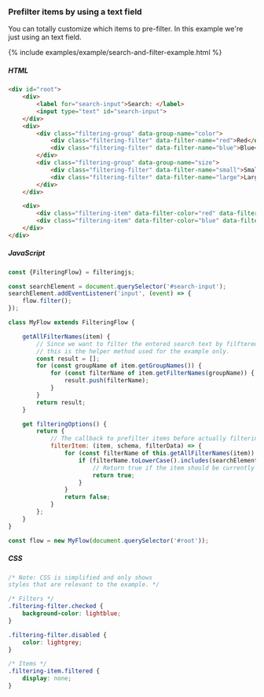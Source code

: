 ### Prefilter items by using a text field

You can totally customize which items to pre-filter. In this example we're just using an text field.

{% include examples/example/search-and-filter-example.html %}

<div class="tabs-start"></div>

<div class="tab-title"></div>

##### HTML

<div class="tab-content"></div>

```html
<div id="root">
    <div>
        <label for="search-input">Search: </label>
        <input type="text" id="search-input">
    </div>
    <div>
        <div class="filtering-group" data-group-name="color">
            <div class="filtering-filter" data-filter-name="red">Red</div>
            <div class="filtering-filter" data-filter-name="blue">Blue</div>
        </div>
        <div class="filtering-group" data-group-name="size">
            <div class="filtering-filter" data-filter-name="small">Small</div>
            <div class="filtering-filter" data-filter-name="large">Large</div>
        </div>
    </div>

    <div>
        <div class="filtering-item" data-filter-color="red" data-filter-size="small"></div>
        <div class="filtering-item" data-filter-color="blue" data-filter-size="large"></div>
    </div>
</div>
```

<div class="tab-title"></div>

##### JavaScript

<div class="tab-content"></div>

```js
const {FilteringFlow} = filteringjs;

const searchElement = document.querySelector('#search-input');
searchElement.addEventListener('input', (event) => {
    flow.filter();
});

class MyFlow extends FilteringFlow {

    getAllFilterNames(item) {
        // Since we want to filter the entered search text by filftered name,
        // this is the helper method used for the example only.
        const result = [];
        for (const groupName of item.getGroupNames()) {
            for (const filterName of item.getFilterNames(groupName)) {
                result.push(filterName);
            }
        }
        return result;
    }

    get filteringOptions() {
        return {
            // The callback to prefilter items before actually filtering
            filterItem: (item, schema, filterData) => {
                for (const filterName of this.getAllFilterNames(item)) {
                    if (filterName.toLowerCase().includes(searchElement.value.toLowerCase())) {
                        // Return true if the item should be currently considered for filtering
                        return true;
                    }
                }
                return false;
            }
        };
    }
}

const flow = new MyFlow(document.querySelector('#root'));
```

<div class="tab-title"></div>

##### CSS

<div class="tab-content"></div>

```css
/* Note: CSS is simplified and only shows
styles that are relevant to the example. */

/* Filters */
.filtering-filter.checked {
    background-color: lightblue;
}

.filtering-filter.disabled {
    color: lightgrey;
}

/* Items */
.filtering-item.filtered {
    display: none;
}
```

<div class="tabs-end"></div>
